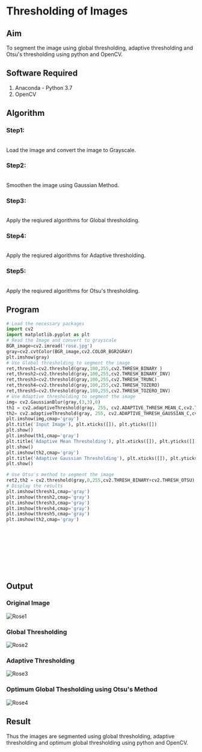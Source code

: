 # Thresholding of Images
## Aim
To segment the image using global thresholding, adaptive thresholding and Otsu's thresholding using python and OpenCV.

## Software Required
1. Anaconda - Python 3.7
2. OpenCV

## Algorithm

### Step1:
<br>
Load the image and convert the image to Grayscale.

### Step2:
<br>
Smoothen the image using Gaussian Method.

### Step3:
<br>
Apply the reqiured algorithms for Global thresholding.

### Step4:
<br>
Apply the reqiured algorithms for Adaptive thresholding.

### Step5:
<br>
Apply the reqiured algorithms for Otsu's thresholding.

## Program

```python
# Load the necessary packages
import cv2
import matplotlib.pyplot as plt
# Read the Image and convert to grayscale
BGR_image=cv2.imread('rose.jpg')
gray=cv2.cvtColor(BGR_image,cv2.COLOR_BGR2GRAY)
plt.imshow(gray)
# Use Global thresholding to segment the image
ret,thresh1=cv2.threshold(gray,100,255,cv2.THRESH_BINARY )
ret,thresh2=cv2.threshold(gray,100,255,cv2.THRESH_BINARY_INV)
ret,thresh3=cv2.threshold(gray,100,255,cv2.THRESH_TRUNC)
ret,thresh4=cv2.threshold(gray,100,255,cv2.THRESH_TOZERO)
ret,thresh5=cv2.threshold(gray,100,255,cv2.THRESH_TOZERO_INV)
# Use Adaptive thresholding to segment the image
img= cv2.GaussianBlur(gray,(3,3),0)
th1 = cv2.adaptiveThreshold(gray, 255, cv2.ADAPTIVE_THRESH_MEAN_C,cv2.THRESH_BINARY, 11,2) 
th2= cv2.adaptiveThreshold(gray, 255, cv2.ADAPTIVE_THRESH_GAUSSIAN_C,cv2.THRESH_BINARY, 11,2)
plt.imshow(img,cmap='gray')
plt.title('Input Image'), plt.xticks([]), plt.yticks([])
plt.show()
plt.imshow(th1,cmap='gray')
plt.title('Adaptive Mean Thresholding'), plt.xticks([]), plt.yticks([])
plt.show()
plt.imshow(th2,cmap='gray')
plt.title('Adaptive Gaussian Thresholding'), plt.xticks([]), plt.yticks([])
plt.show()

# Use Otsu's method to segment the image 
ret2,th2 = cv2.threshold(gray,0,255,cv2.THRESH_BINARY+cv2.THRESH_OTSU)
# Display the results
plt.imshow(thresh1,cmap='gray')
plt.imshow(thresh2,cmap='gray')
plt.imshow(thresh3,cmap='gray')
plt.imshow(thresh4,cmap='gray')
plt.imshow(thresh5,cmap='gray')
plt.imshow(th2,cmap='gray')











```
## Output

### Original Image
![Rose1](https://user-images.githubusercontent.com/93427238/170726729-38d4db5e-9606-436c-850d-c6e8bd17ef59.png)


### Global Thresholding
![Rose2](https://user-images.githubusercontent.com/93427238/170726928-b23a6007-5db5-42da-8494-d4978b07b070.png)


### Adaptive Thresholding
![Rose3](https://user-images.githubusercontent.com/93427238/170726967-a5428389-d1a3-4624-ae78-dedc5afb305f.png)

### Optimum Global Thesholding using Otsu's Method
![Rose4](https://user-images.githubusercontent.com/93427238/170726996-b852ab44-450f-42e2-8579-02c8a2b6b3e4.png)



## Result
Thus the images are segmented using global thresholding, adaptive thresholding and optimum global thresholding using python and OpenCV.

